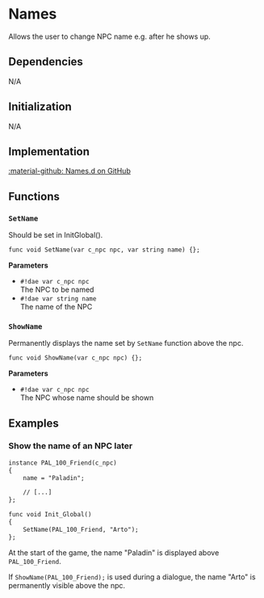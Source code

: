 # Names
Allows the user to change NPC name e.g. after he shows up.

## Dependencies
N/A

## Initialization
N/A

## Implementation
[:material-github: Names.d on GitHub](https://github.com/Lehona/LeGo/blob/dev/Names.d)

## Functions

### `SetName`
Should be set in InitGlobal().
```dae
func void SetName(var c_npc npc, var string name) {};
```
**Parameters**

- `#!dae var c_npc npc`  
    The NPC to be named
- `#!dae var string name`  
    The name of the NPC

### `ShowName`
Permanently displays the name set by `SetName` function above the npc.
```dae
func void ShowName(var c_npc npc) {};
```
**Parameters**

- `#!dae var c_npc npc`  
    The NPC whose name should be shown

## Examples

### Show the name of an NPC later
```dae
instance PAL_100_Friend(c_npc)
{
    name = "Paladin";

    // [...]
};

func void Init_Global()
{
    SetName(PAL_100_Friend, "Arto");
};
```
At the start of the game, the name "Paladin" is displayed above `PAL_100_Friend`.

If `ShowName(PAL_100_Friend);` is used during a dialogue, the name "Arto" is permanently visible above the npc.

